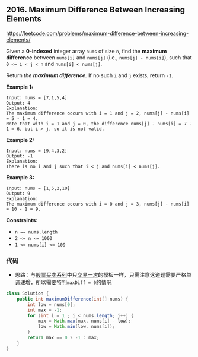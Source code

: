 ## 2016. Maximum Difference Between Increasing Elements

https://leetcode.com/problems/maximum-difference-between-increasing-elements/

Given a **0-indexed** integer array `nums` of size `n`, find the **maximum difference** between `nums[i]` and `nums[j]` (i.e., `nums[j] - nums[i]`), such that `0 <= i < j < n` and `nums[i] < nums[j]`.

Return *the **maximum difference**.* If no such `i` and `j` exists, return `-1`.

 

**Example 1:**

```
Input: nums = [7,1,5,4]
Output: 4
Explanation:
The maximum difference occurs with i = 1 and j = 2, nums[j] - nums[i] = 5 - 1 = 4.
Note that with i = 1 and j = 0, the difference nums[j] - nums[i] = 7 - 1 = 6, but i > j, so it is not valid.
```

**Example 2:**

```
Input: nums = [9,4,3,2]
Output: -1
Explanation:
There is no i and j such that i < j and nums[i] < nums[j].
```

**Example 3:**

```
Input: nums = [1,5,2,10]
Output: 9
Explanation:
The maximum difference occurs with i = 0 and j = 3, nums[j] - nums[i] = 10 - 1 = 9.
```

 

**Constraints:**

- `n == nums.length`
- `2 <= n <= 1000`
- `1 <= nums[i] <= 109`



### 代码

- 思路：与[股票买卖系列](https://github.com/LLancelot/LeetCode/blob/master/%E7%AE%97%E6%B3%95%E6%A8%A1%E6%9D%BF%E4%BB%A3%E7%A0%81/%E8%82%A1%E7%A5%A8%E4%B9%B0%E5%8D%96%E6%B1%87%E6%80%BB.md)中只[交易一次](https://github.com/LLancelot/LeetCode/blob/master/%E7%AE%97%E6%B3%95%E6%A8%A1%E6%9D%BF%E4%BB%A3%E7%A0%81/%E8%82%A1%E7%A5%A8%E4%B9%B0%E5%8D%96%E6%B1%87%E6%80%BB.md#121-best-time-to-buy-and-sell-stock-%E4%BA%A4%E6%98%93%E4%B8%80%E6%AC%A1)的模板一样，只需注意这道题需要严格单调递增，所以需要特判`maxDiff = 0`的情况

```java
class Solution {
    public int maximumDifference(int[] nums) {
        int low = nums[0];
        int max = -1;
        for (int i = 1 ; i < nums.length; i++) {
            max = Math.max(max, nums[i] - low);
            low = Math.min(low, nums[i]);        
        }
        return max == 0 ? -1 : max;
    }
}
```

